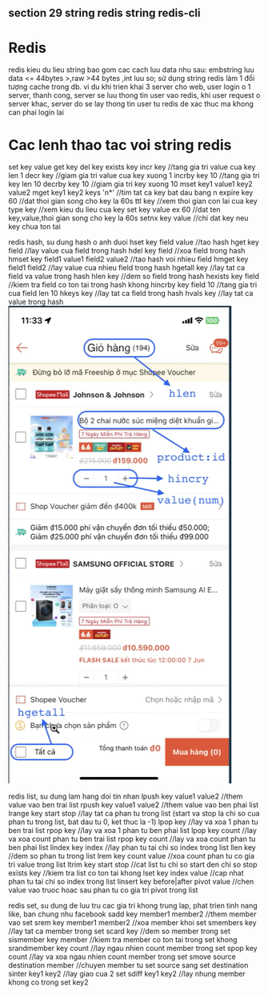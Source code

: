 section 29
string redis
string redis-cli
---
# Redis
redis kieu du lieu string bao gom cac cach luu data nhu sau: embstring luu data <= 44bytes >,raw >44 bytes ,int luu so; sử dụng string redis làm 1 đối tượng cache trong db. vi du khi trien khai 3 server cho web, user login o 1 server, thanh cong, server se luu thong tin user vao redis, khi user request o server khac, server do se lay thong tin user tu redis de xac thuc ma khong can phai login lai
# Cac lenh thao tac voi string redis
set key value 
get key
del key
exists key
incr key //tang gia tri value cua key len 1
decr key //giam gia tri value cua key xuong 1
incrby key 10 //tang gia tri key len 10
decrby key 10 //giam gia tri key xuong 10
mset key1 value1 key2 value2
mget key1 key2
keys 'n*' //tim tat ca key bat dau bang n
expire key 60 //dat thoi gian song cho key la 60s
ttl key //xem thoi gian con lai cua key
type key //xem kieu du lieu cua key
set key value ex 60 //dat ten key,value,thoi gian song cho key la 60s
setnx key value //chi dat key neu key chua ton tai

redis hash, su dung hash o anh duoi
hset key field value //tao hash
hget key field //lay value cua field trong hash
hdel key field //xoa field trong hash
hmset key field1 value1 field2 value2 //tao hash voi nhieu field
hmget key field1 field2 //lay value cua nhieu field trong hash
hgetall key //lay tat ca field va value trong hash
hlen key //dem so field trong hash
hexists key field //kiem tra field co ton tai trong hash khong
hincrby key field 10 //tang gia tri cua field len 10
hkeys key //lay tat ca field trong hash
hvals key //lay tat ca value trong hash
![alt text](image.png)


redis list, su dung lam hang doi tin nhan
lpush key value1 value2 //them value vao ben trai list
rpush key value1 value2 //them value vao ben phai list
lrange key start stop //lay tat ca phan tu trong list (start va stop la chi so cua phan tu trong list, bat dau tu 0, ket thuc la -1)
lpop key //lay va xoa 1 phan tu ben trai list
rpop key //lay va xoa 1 phan tu ben phai list
lpop key count //lay va xoa count phan tu ben trai list
rpop key count //lay va xoa count phan tu ben phai list
lindex key index //lay phan tu tai chi so index trong list
llen key //dem so phan tu trong list
lrem key count value //xoa count phan tu co gia tri value trong list
ltrim key start stop //cat list tu chi so start den chi so stop
exists key //kiem tra list co ton tai khong
lset key index value //cap nhat phan tu tai chi so index trong list
linsert key before|after pivot value //chen value vao truoc hoac sau phan tu co gia tri pivot trong list

redis set, su dung de luu tru cac gia tri khong trung lap, phat trien tinh nang like, ban chung nhu facebook
sadd key member1 member2 //them member vao set
srem key member1 member2 //xoa member khoi set
smembers key //lay tat ca member trong set
scard key //dem so member trong set
sismember key member //kiem tra member co ton tai trong set khong
srandmember key count //lay ngau nhien count member trong set
spop key count //lay va xoa ngau nhien count member trong set
smove source destination member //chuyen member tu set source sang set destination
sinter key1 key2 //lay giao cua 2 set
sdiff key1 key2 //lay nhung member khong co trong set key2